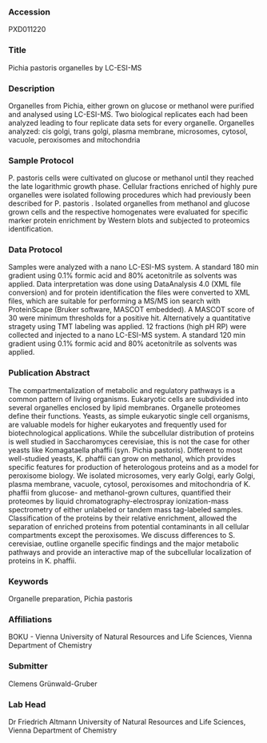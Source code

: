 ### Accession
PXD011220

### Title
Pichia pastoris organelles by LC-ESI-MS

### Description
Organelles from Pichia, either grown on glucose or methanol were purified and analysed using LC-ESI-MS. Two biological replicates each had been analyzed leading to four replicate data sets for every organelle. Organelles analyzed: cis golgi, trans golgi, plasma membrane, microsomes, cytosol, vacuole, peroxisomes and mitochondria

### Sample Protocol
P. pastoris cells were cultivated on glucose or methanol until they reached the late logarithmic growth phase. Cellular fractions enriched of highly pure organelles were isolated following procedures which had previously been described for P. pastoris . Isolated organelles from methanol and glucose grown cells and the respective homogenates were evaluated for specific marker protein enrichment by Western blots and subjected to proteomics identification.

### Data Protocol
Samples were analyzed with a nano LC-ESI-MS system. A standard 180 min gradient using 0.1% formic acid and 80% acetonitrile as solvents was applied. Data interpretation was done  using DataAnalysis 4.0 (XML file conversion) and for protein identification the files were converted to XML files, which are suitable for performing a MS/MS ion search with ProteinScape (Bruker software, MASCOT embedded). A MASCOT score of 30 were minimum thresholds for a positive hit. Alternatively a quantitative stragety using TMT labeling was applied. 12 fractions (high pH RP) were collected and injected to a nano LC-ESI-MS system. A standard 120 min gradient using 0.1% formic acid and 80% acetonitrile as solvents was applied.

### Publication Abstract
The compartmentalization of metabolic and regulatory pathways is a common pattern of living organisms. Eukaryotic cells are subdivided into several organelles enclosed by lipid membranes. Organelle proteomes define their functions. Yeasts, as simple eukaryotic single cell organisms, are valuable models for higher eukaryotes and frequently used for biotechnological applications. While the subcellular distribution of proteins is well studied in Saccharomyces cerevisiae, this is not the case for other yeasts like Komagataella phaffii (syn. Pichia pastoris). Different to most well-studied yeasts, K. phaffii can grow on methanol, which provides specific features for production of heterologous proteins and as a model for peroxisome biology. We isolated microsomes, very early Golgi, early Golgi, plasma membrane, vacuole, cytosol, peroxisomes and mitochondria of K. phaffii from glucose- and methanol-grown cultures, quantified their proteomes by liquid chromatography-electrospray ionization-mass spectrometry of either unlabeled or tandem mass tag-labeled samples. Classification of the proteins by their relative enrichment, allowed the separation of enriched proteins from potential contaminants in all cellular compartments except the peroxisomes. We discuss differences to S. cerevisiae, outline organelle specific findings and the major metabolic pathways and provide an interactive map of the subcellular localization of proteins in K. phaffii.

### Keywords
Organelle preparation, Pichia pastoris

### Affiliations
BOKU - Vienna
University of Natural Resources and Life Sciences, Vienna Department of Chemistry

### Submitter
Clemens Grünwald-Gruber

### Lab Head
Dr Friedrich Altmann
University of Natural Resources and Life Sciences, Vienna Department of Chemistry


